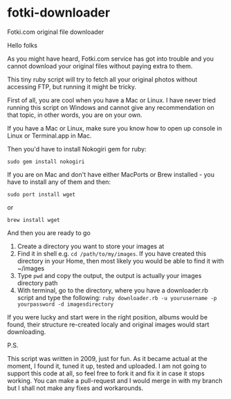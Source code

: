 fotki-downloader
================

Fotki.com original file downloader

Hello folks

As you might have heard, Fotki.com service has got into trouble and you cannot download your original files without paying extra to them.

This tiny ruby script will try to fetch all your original photos without accessing FTP, but running it might be tricky.

First of all, you are cool when you have a Mac or Linux. I have never tried running this script on Windows and cannot give any recommendation on that topic, in other words, you are on your own.

If you have a Mac or Linux, make sure you know how to open up console in Linux or Terminal.app in Mac. 

Then you'd have to install Nokogiri gem for ruby:

`sudo gem install nokogiri`

If you are on Mac and don't have either MacPorts or Brew installed - you have to install any of them and then:

`sudo port install wget`

or 

`brew install wget`


And then you are ready to go

1. Create a directory you want to store your images at
2. Find it in shell e.g. `cd /path/to/my/images`. If you have created this directory in your Home, then most likely you would be able to find it with ~/images
3. Type `pwd` and copy the output, the output is actually your images directory path
4. With terminal, go to the directory, where you have a downloader.rb script and type the following:
    `ruby downloader.rb -u yourusername -p yourpassword -d imagesdirectory`

If you were lucky and start were in the right position, albums would be found, their structure re-created localy and original images would start downloading.

P.S.

This script was written in 2009, just for fun. As it became actual at the moment, I found it, tuned it up, tested and uploaded. I am not going to support this code at all, so feel free to fork it and fix it in case it stops working. You can make a pull-request and I would merge in with my branch but I shall not make any fixes and workarounds.